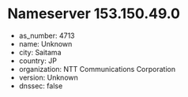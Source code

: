 # Nameserver 153.150.49.0

* as_number: 4713
* name: Unknown
* city: Saitama
* country: JP
* organization: NTT Communications Corporation
* version: Unknown
* dnssec: false
